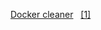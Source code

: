 

[Docker cleaner](/RaspberryPi/Scripts/Docker-clean.sh) &nbsp; [[1]](https://github.com/samoshkin/docker-reclaim-disk-space)



